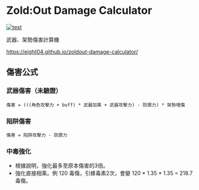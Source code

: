 Zold:Out Damage Calculator
==========================

[![test](https://github.com/eight04/zoldout-damage-calculator/actions/workflows/test.yml/badge.svg)](https://github.com/eight04/zoldout-damage-calculator/actions/workflows/test.yml)

武器、架勢傷害計算機

https://eight04.github.io/zoldout-damage-calculator/

傷害公式
--------

### 武器傷害（未驗證）

```
傷害 = (((角色攻擊力 + buff) * 武器加乘 + 武器攻擊力) - 防禦力) * 架勢增傷
```

### 陷阱傷害

```
傷害 = 陷阱攻擊力 - 防禦力
```

### 中毒強化

* 根據說明，強化最多至原本傷害的3倍。
* 強化直接相乘。例 120 毒傷，引蜂毒素2次，會變 120 * 1.35 * 1.35 = 218.7 毒傷。
